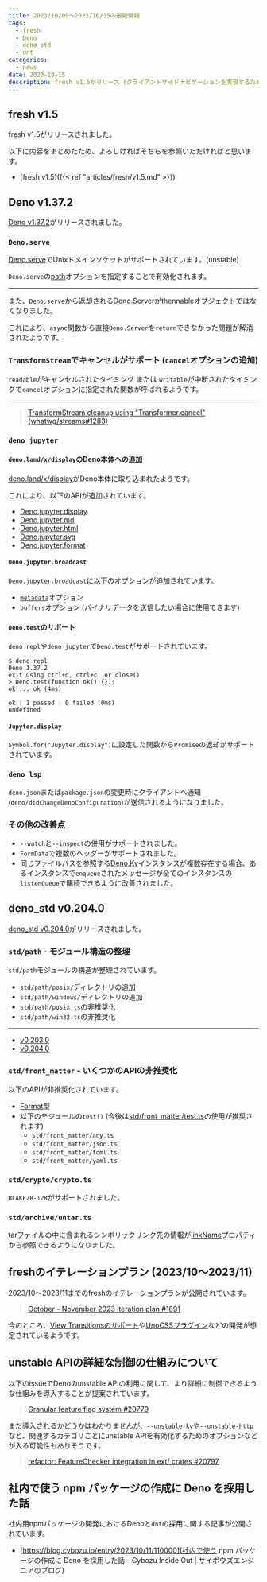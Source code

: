 ```yaml
---
title: 2023/10/09〜2023/10/15の最新情報
tags:
  - fresh
  - Deno
  - deno_std
  - dnt
categories:
  - news
date: 2023-10-15
description: fresh v1.5がリリース (クライアントサイドナビゲーションを実現するためのPartialsという仕組みの導入など), Deno v1.37.2がリリース (Deno.serve, deno jupyterの改善など), deno_std v0.204.0がリリース (std/pathやstd/front_matterの整理など), freshのイテレーションプラン (2023/10〜2023/11), --unstable-kv/--unstable-httpなどの提案について, 社内で使う npm パッケージの作成に Deno を採用した話
---
```


## fresh v1.5

fresh v1.5がリリースされました。

以下に内容をまとめたため、よろしければそちらを参照いただければと思います。

* [fresh v1.5]({{< ref "articles/fresh/v1.5.md" >}})


## Deno v1.37.2

[Deno v1.37.2](https://github.com/denoland/deno/releases/tag/v1.37.2)がリリースされました。

### `Deno.serve`

[Deno.serve](https://deno.land/api@v1.37.2?unstable=&s=Deno.serve)でUnixドメインソケットがサポートされています。(unstable)

`Deno.serve`の[path](https://deno.land/api@v1.37.2?s=Deno.ServeUnixOptions&unstable=#prop_path)オプションを指定することで有効化されます。

---

また、`Deno.serve`から返却される[Deno.Server](https://deno.land/api@v1.37.2?unstable=&s=Deno.Server)がthennableオブジェクトではなくなりました。
    
これにより、`async`関数から直接`Deno.Server`を`return`できなかった問題が解消されたようです。

### `TransformStream`でキャンセルがサポート (`cancel`オプションの追加)

`readable`がキャンセルされたタイミング または `writable`が中断されたタイミングで`cancel`オプションに指定された関数が呼ばれるようです。

---

> [TransformStream cleanup using "Transformer.cancel" (whatwg/streams#1283)](https://github.com/whatwg/streams/pull/1283)

### `deno jupyter`

#### `deno.land/x/display`のDeno本体への追加

[deno.land/x/display](https://github.com/rgbkrk/display.js)がDeno本体に取り込まれたようです。

これにより、以下のAPIが追加されています。

- [Deno.jupyter.display](https://deno.land/api@v1.37.2?unstable=&s=Deno.jupyter.display)
- [Deno.jupyter.md](https://deno.land/api@v1.37.2?unstable=&s=Deno.jupyter.md)
- [Deno.jupyter.html](https://deno.land/api@v1.37.2?unstable=&s=Deno.jupyter.html)
- [Deno.jupyter.svg](https://deno.land/api@v1.37.2?unstable=&s=Deno.jupyter.svg)
- [Deno.jupyter.format](https://deno.land/api@v1.37.2?unstable=&s=Deno.jupyter.format)
    
#### `Deno.jupyter.broadcast`

[`Deno.jupyter.broadcast`](https://deno.land/api@v1.37.2?unstable=&s=Deno.jupyter.broadcast)に以下のオプションが追加されています。

- [`metadata`](https://github.com/jupyter/jupyter_client/blob/v8.4.0/docs/messaging.rst#metadata)オプション
- `buffers`オプション (バイナリデータを送信したい場合に使用できます)

#### `Deno.test`のサポート

`deno repl`や`deno jupyter`で`Deno.test`がサポートされています。
        
```shell
$ deno repl
Deno 1.37.2
exit using ctrl+d, ctrl+c, or close()
> Deno.test(function ok() {});
ok ... ok (4ms)

ok | 1 passed | 0 failed (0ms)
undefined
```

#### `Jupyter.display`

`Symbol.for("Jupyter.display")`に設定した関数から`Promise`の返却がサポートされています。

### `deno lsp`

`deno.json`または`package.json`の変更時にクライアントへ通知(`deno/didChangeDenoConfiguration`)が送信されるようになりました。

### その他の改善点

- `--watch`と`--inspect`の併用がサポートされました。
- `FormData`で複数のヘッダーがサポートされました。
- 同じファイルパスを参照する[Deno.Kv](https://deno.land/api@v1.37.2?unstable=&s=Deno.Kv)インスタンスが複数存在する場合、あるインスタンスで`enqueue`されたメッセージが全てのインスタンスの`listenQueue`で購読できるように改善されました。

## deno_std v0.204.0

[deno_std v0.204.0](https://github.com/denoland/deno_std/releases/tag/0.204.0)がリリースされました。

### `std/path` - モジュール構造の整理

`std/path`モジュールの構造が整理されています。

- `std/path/posix/`ディレクトリの追加
- `std/path/windows/`ディレクトリの追加
- `std/path/posix.ts`の非推奨化
- `std/path/win32.ts`の非推奨化

---

- [v0.203.0](https://github.com/denoland/deno_std/tree/0.203.0/path)
- [v0.204.0](https://github.com/denoland/deno_std/tree/0.204.0/path)

### `std/front_matter` - いくつかのAPIの非推奨化

以下のAPIが非推奨化されています。

- [Format](https://deno.land/std@0.204.0/front_matter/mod.ts?s=Format)型
- 以下のモジュールの`test()` (今後は[std/front_matter/test.ts](https://deno.land/std@0.204.0/front_matter/test.ts)の使用が推奨されます)
  - `std/front_matter/any.ts`
  - `std/front_matter/json.ts`
  - `std/front_matter/toml.ts`
  - `std/front_matter/yaml.ts`

### `std/crypto/crypto.ts`

`BLAKE2B-128`がサポートされました。

### `std/archive/untar.ts`

tarファイルの中に含まれるシンボリックリンク先の情報が[linkName](https://deno.land/std@0.204.0/archive/untar.ts?s=TarMetaWithLinkName#prop_linkName)プロパティから参照できるようになりました。

## freshのイテレーションプラン (2023/10〜2023/11)

2023/10〜2023/11までのfreshのイテレーションプランが公開されています。

> [October - November 2023 iteration plan #1891](https://github.com/denoland/fresh/issues/1891)

今のところ、[View Transitionsのサポート](https://github.com/denoland/fresh/pull/1532)や[UnoCSSプラグイン](https://github.com/denoland/fresh/pull/1303)などの開発が想定されているようです。

## unstable APIの詳細な制御の仕組みについて

以下のissueでDenoのunstable APIの利用に関して、より詳細に制御できるような仕組みを導入することが提案されています。

> [Granular feature flag system #20779](https://github.com/denoland/deno/issues/20779)

まだ導入されるかどうかはわかりませんが、`--unstable-kv`や`--unstable-http`など、関連するカテゴリごとにunstable APIを有効化するためのオプションなどが入る可能性もありそうです。

> [refactor: FeatureChecker integration in ext/ crates #20797](https://github.com/denoland/deno/pull/20797)

## 社内で使う npm パッケージの作成に Deno を採用した話

社内用npmパッケージの開発におけるDenoと`dnt`の採用に関する記事が公開されています。

- [https://blog.cybozu.io/entry/2023/10/11/110000](社内で使う npm パッケージの作成に Deno を採用した話 - Cybozu Inside Out | サイボウズエンジニアのブログ)

